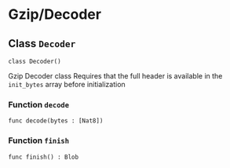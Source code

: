 # Gzip/Decoder

## Class `Decoder`

``` motoko no-repl
class Decoder()
```

Gzip Decoder class
Requires that the full header is available in the `init_bytes` array before initialization

### Function `decode`
``` motoko no-repl
func decode(bytes : [Nat8])
```



### Function `finish`
``` motoko no-repl
func finish() : Blob
```

